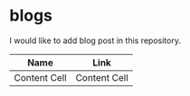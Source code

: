 # blogs

I would like to add blog post in this repository.

| Name  | Link |
| ------------- | ------------- |
| Content Cell  | Content Cell  |
